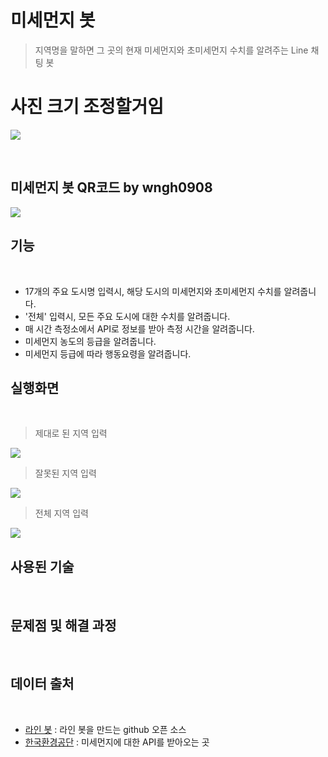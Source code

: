# 미세먼지 봇 
> 지역명을 말하면 그 곳의 현재 미세먼지와 초미세먼지 수치를 알려주는 Line 채팅 봇
# 사진 크기 조정할거임 
![](https://user-images.githubusercontent.com/38426656/49325855-8aefd480-f58c-11e8-9f58-f7b0d6d0f9db.jpg)

&nbsp;
## 미세먼지 봇 QR코드 by wngh0908
![](https://user-images.githubusercontent.com/38426656/49324322-92a08080-f56e-11e8-872d-3d7449800dcb.PNG)

## 기능
&nbsp;
 - 17개의 주요 도시명 입력시, 해당 도시의 미세먼지와 초미세먼지 수치를 알려줍니다.
 - '전체' 입력시, 모든 주요 도시에 대한 수치를 알려줍니다.
 - 매 시간 측정소에서 API로 정보를 받아 측정 시간을 알려줍니다.
 - 미세먼지 농도의 등급을 알려줍니다.
 - 미세먼지 등급에 따라 행동요령을 알려줍니다.

## 실행화면 

&nbsp;
> 제대로 된 지역 입력

![](https://user-images.githubusercontent.com/38426656/49324262-bdd6a000-f56d-11e8-9fdc-e6babb06af08.PNG)


> 잘못된 지역 입력 

![](https://user-images.githubusercontent.com/38426656/49324263-c16a2700-f56d-11e8-9e77-983fb61bc4e8.PNG)


> 전체 지역 입력

![](https://user-images.githubusercontent.com/38426656/49324264-c7600800-f56d-11e8-8432-28cc080825ca.PNG)

## 사용된 기술
&nbsp;

## 문제점 및 해결 과정
&nbsp;

## 데이터 출처
&nbsp;
- [라인 봇](https://github.com/yaoandy107/line-bot-tutorial)
   : 라인 봇을 만드는 github 오픈 소스
- [한국환경공단](https://www.airkorea.or.kr/web/bbs/faq/239496?sch_key=0&sch_value=)
   : 미세먼지에 대한 API를 받아오는 곳




